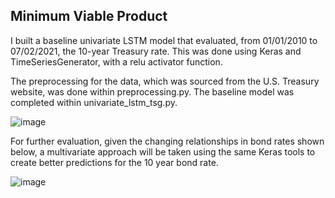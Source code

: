 ## Minimum Viable Product

I built a baseline univariate LSTM model that evaluated, from 01/01/2010 to 07/02/2021, the 10-year Treasury rate. This was done using Keras and TimeSeriesGenerator, with a relu activator function.  

The preprocessing for the data, which was sourced from the U.S. Treasury website, was done within preprocessing.py. The baseline model was completed within univariate_lstm_tsg.py.


![image](https://user-images.githubusercontent.com/71529189/124717394-1400e200-ded3-11eb-9917-80f70909d444.png)


For further evaluation, given the changing relationships in bond rates shown below, a multivariate approach will be taken using the same Keras tools to create better predictions for the 10 year bond rate.

![image](https://user-images.githubusercontent.com/71529189/124717239-efa50580-ded2-11eb-8061-76a0df52c32c.png)
